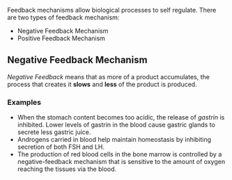 Feedback mechanisms allow biological processes to self regulate.
There are two types of feedback mechanism:
- Negative Feedback Mechanism
- Positive Feedback Mechanism

## Negative Feedback Mechanism

*Negative Feedback* means that as more of a product accumulates, the process that creates it **slows** and **less** of the product is produced.

### Examples
- When the stomach content becomes too acidic, the release of *gastrin* is inhibited. Lower levels of gastrin in the blood cause gastric glands to secrete less gastric juice.
- Androgens carried in blood help maintain homeostasis by inhibiting secretion of both FSH and LH.
- The production of red blood cells in the bone marrow is controlled by a negative-feedback mechanism that is sensitive to the amount of oxygen reaching the tissues via the blood.
